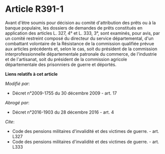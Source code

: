 # Article R391-1

Avant d'être soumis pour décision au comité d'attribution des prêts ou à la banque populaire, les dossiers de demandes de
prêts constitués en application des articles L. 327, 4° et L. 333, 3°, sont examinés, pour avis, par un comité restreint
composé du directeur du service départemental, d'un combattant volontaire de la Résistance de la commission qualifiée prévue
aux articles précédents et, selon le cas, soit du président de la commission interprofessionnelle départementale patronale du
commerce, de l'industrie et de l'artisanat, soit du président de la commission agricole départementale des prisonniers de
guerre et déportés.

**Liens relatifs à cet article**

_Modifié par_:

  - Décret n°2009-1755 du 30 décembre 2009 - art. 17

_Abrogé par_:

  - Décret n°2016-1903 du 28 décembre 2016 - art. 4

_Cite_:

  - Code des pensions militaires d'invalidité et des victimes de guerre. - art. L327
  - Code des pensions militaires d'invalidité et des victimes de guerre. - art. L333
